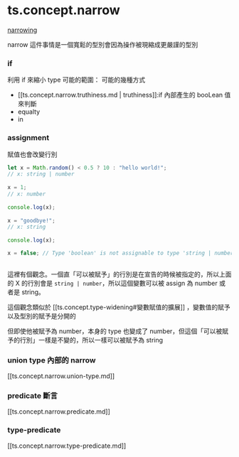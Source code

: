 # ts.concept.narrow


[narrowing](https://www.typescriptlang.org/docs/handbook/2/narrowing.html)

narrow 這件事情是一個寬鬆的型別會因為操作被現縮成更嚴謹的型別

### if 
利用 if 來縮小 type 可能的範圍：
可能的幾種方式
- [[ts.concept.narrow.truthiness.md | truthiness]]:if 內部產生的 booLean 值來判斷
- equalty
- in

### assignment

賦值也會改變行別


```ts
let x = Math.random() < 0.5 ? 10 : "hello world!";
// x: string | number
   
x = 1;
// x: number
 
console.log(x);
           
x = "goodbye!";
// x: string
 
console.log(x);

x = false; // Type 'boolean' is not assignable to type 'string | number'.
           
```
這裡有個觀念。一個直「可以被賦予」的行別是在宣告的時候被指定的，所以上面的 X 的行別會是 `string | number`，所以這個變數可以被 assign 為 number 或者是 string。

這個觀念類似於 [[ts.concept.type-widening#變數賦值的擴展]] ，變數值的賦予以及型別的賦予是分開的

但即使他被賦予為 number，本身的 type 也變成了 number，但這個「可以被賦予的行別」一樣是不變的，所以一樣可以被賦予為 string


### union type 內部的 narrow

[[ts.concept.narrow.union-type.md]]

### predicate 斷言

[[ts.concept.narrow.predicate.md]]


### type-predicate

[[ts.concept.narrow.type-predicate.md]]


